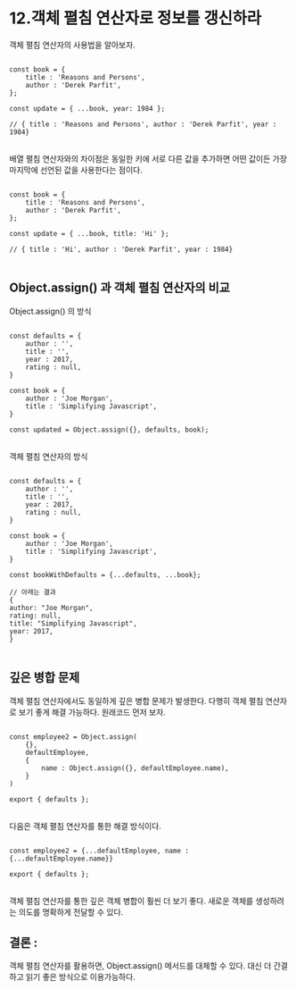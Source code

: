 # 12.객체 펼침 연산자로 정보를 갱신하라

객체 펼침 연산자의 사용법을 알아보자. 

<pre>
<code>
const book = {
    title : 'Reasons and Persons',
    author : 'Derek Parfit',
};

const update = { ...book, year: 1984 };

// { title : 'Reasons and Persons', author : 'Derek Parfit', year : 1984}
</code>
</pre>

배열 펼침 연산자와의 차이점은 동일한 키에 서로 다른 값을 추가하면 어떤 값이든 가장 마지막에 선언된 값을 사용한다는 점이다. 

<pre>
<code>
const book = {
    title : 'Reasons and Persons',
    author : 'Derek Parfit',
};

const update = { ...book, title: 'Hi' };

// { title : 'Hi', author : 'Derek Parfit', year : 1984}
</code>
</pre>


## Object.assign() 과 객체 펼침 연산자의 비교 


Object.assign() 의 방식

<pre>
<code>
const defaults = {
    author : '',
    title : '',
    year : 2017,
    rating : null,
}

const book = {
    author : 'Joe Morgan',
    title : 'Simplifying Javascript',
}

const updated = Object.assign({}, defaults, book);
</code>
</pre>

객체 펼침 연산자의 방식 

<pre>
<code>
const defaults = {
    author : '',
    title : '',
    year : 2017,
    rating : null,
}

const book = {
    author : 'Joe Morgan',
    title : 'Simplifying Javascript',
}

const bookWithDefaults = {...defaults, ...book};

// 아래는 결과 
{
author: "Joe Morgan",
rating: null,
title: "Simplifying Javascript",
year: 2017,
}
</code>
</pre>


## 깊은 병합 문제 

객체 펼침 연산자에서도 동일하게 깊은 병합 문제가 발생한다. 다행히 객체 펼침 연산자로 보기 좋게 해결 가능하다. 원래코드 먼저 보자. 

<pre>
<code>
const employee2 = Object.assign(
    {},
    defaultEmployee,
    {
        name : Object.assign({}, defaultEmployee.name),
    }
)

export { defaults };
</code>
</pre>

다음은 객체 펼침 연산자를 통한 해결 방식이다. 

<pre>
<code>
const employee2 = {...defaultEmployee, name : {...defaultEmployee.name}}

export { defaults };
</code>
</pre>

객체 펼침 연산자를 통한 깊은 객체 병합이 훨씬 더 보기 좋다. 새로운 객체를 생성하려는 의도를 명확하게 전달할 수 있다. 

## 결론 : 

객체 펼침 연산자를 활용하면, Object.assign() 메서드를 대체할 수 있다. 
대신 더 간결하고 읽기 좋은 방식으로 이용가능하다. 